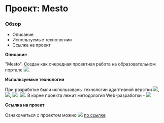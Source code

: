 # Проект: Mesto

### Обзор
* Описание
* Используемые технологиии
* Сcылка на проект

**Описание**

 "Mesto".
Создан как очередная проектная работа на образовательном портале <img src="https://img.shields.io/badge/YANDEX-%D0%9F%D0%A0%D0%90%D0%9A%D0%A2%D0%98%D0%9A%D0%A3%D0%9C-yellow">.

**Используемые технологии**

При разработке были использованы технологии адаптивной вёрстки <img src="https://img.shields.io/badge/HTML-5-brightgreen">, <img src="https://img.shields.io/badge/CSS-4-brightgreen">, <img src="https://img.shields.io/badge/FLEX-BOX-brightgreen">, <img src="https://img.shields.io/badge/GRID-LAYOUT-brightgreen">. В корне проекта лежит методология Web-разработки - <img src="https://img.shields.io/badge/%D0%91%D0%AD%D0%9C-%D0%91%D0%BB%D0%BE%D0%BA%20%D0%AD%D0%BB%D0%B5%D0%BC%D0%B5%D0%BD%D1%82%20%D0%9C%D0%BE%D0%B4%D0%B8%D1%84%D0%B8%D0%BA%D0%B0%D1%82%D0%BE%D1%80-blue">

**Ссылка на проект**

Ознакомиться с проектом можно  <img src="https://img.shields.io/badge/GoTo---%3E-brightgreen"> [по ссылке](https://salvadordalli.github.io/mesto-project/)
